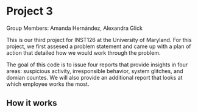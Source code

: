 # Project 3
Group Members: Amanda Hernández, Alexandra Glick

This is our third project for INST126 at the University of Maryland. For this project, we first assesed a problem statement
and came up with a plan of action that detailed how we would work through the problem. 

The goal of this code is to issue four reports that provide insights in four areas: suspicious activity, irresponsible behavior, system glitches, and domian countes. We will also provide an additional report that looks at which employee works the most. 

## How it works
